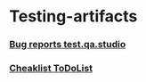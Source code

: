 # Testing-artifacts

### [Bug reports test.qa.studio](https://docs.google.com/spreadsheets/d/1XKYvavFO9gsSeek7lhF9r7B9MDMemxo5eRCcsy9Rb0c/edit?usp=share_link)
### [Cheaklist ToDoList](https://docs.google.com/spreadsheets/d/1U--qlKPw6TRxueXPxMPRrYLOdrPBEx6T2LHTRq-awDo/edit?usp=share_link)
